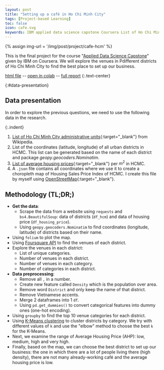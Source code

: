 ```yaml
---
layout: post
title: "Setting up a café in Ho Chi Minh City"
tags: [Project-based Learning]
toc: false
icon: cafe.svg
keywords: IBM applied data science capstone Coursera List of Ho Chi Minh City administrative units coordinates (latitude, longitude) housing price coffee json file Housing Sales Price Index hcmc OpenStreetMap geopy.geocoders.Nominatim folium district data preprocessing K-Mean clustering elbow method
---
```


{% assign img-url = '/img/post/project/cafe-hcm' %}

This is the final project for the course "[Applied Data Science Capstone](https://www.coursera.org/learn/applied-data-science-capstone)" given by IBM on Coursera. We will explore the venues in Pdifferent districts of Ho Chi Minh City to find the best place to set up our business.

[html file](https://dinhanhthi.com/files/capstone_project.html) -- [open in colab](https://dinhanhthi.github.io/tools/github-colab?https://github.com/dinhanhthi/cafe-in-hcm/blob/master/battle_of_neighborhood_project.ipynb) -- [full report](https://github.com/dinhanhthi/cafe-in-hcm/blob/master/final_project_report.pdf) {:.text-center}

{:#data-presentation}
## Data presentation

In order to explore the previous questions, we need to use the following data in the research.

{:.indent}
1. [List of Ho Chi Minh City administrative units](https://en.wikipedia.org/wiki/Ho_Chi_Minh_City){:target="_blank"} from Wikipedia.
2. List of the coordinates (latitude, longitude) of all urban districts in HCMC. This list can be generated based on the name of each district and package *geopy.geocoders.Nominatim*.
3. [List of average housing prices](https://mogi.vn/gia-nha-dat){:target="_blank"} per $m^2$ in HCMC.
4. A `.json` file contains all coordinates where we use it to create a choropleth map of Housing Sales Price Index of HCMC. I create this file by myself using [OpenStreetMap](https://nominatim.openstreetmap.org){:target="_blank"}.

## Methodology (TL;DR;)

- **Get the data**:
  - Scrape the data from a website using `requests` and `bs4.BeautifulSoup`: data of districts (`df_hcm`) and data of housing price (`df_housing_price`).
  - Using `geopy.geocoders.Nominatim` to find coordinates (longitude, latitude) of districts based on their name.
- Using `folium` to plot the map.
- Using [Foursquare API](https://foursquare.com/developers/login?continue=%2Fdevelopers%2Fapps) to find the venues of each district.
- Explore the venues in each district:
  - List of unique categories.
  - Number of venues in each district.
  - Number of venues in each category.
  - Number of categories in each district.
- **Data preprocessing**:
  - Remove all `,` in a number.
  - Create new feature called `Density` which is the population over area.
  - Remove word `District` and only keep the name of that district.
  - Remove Vietnamese accents.
  - Merge 2 dataframes into 1 `df`.
  - Using `pd.get_dummies()` to convert categorical features into dummy ones (one-hot encoding).
- Using `groupby` to find the top 10 venue categories for each district.
- Using [K-Means clustering](/k-means) to cluster districts by category. We try with different values of `k` and use the "elbow" method to choose the best `k` for the K-Means.
- Next, we examine the range of Average Housing Price (AHP): low, medium, high and very high.
- Finally, based on the map, we can choose the best district to set up our business: the one in which there are a lot of people living there (high density), there are not many already-working café and the average housing price is low.